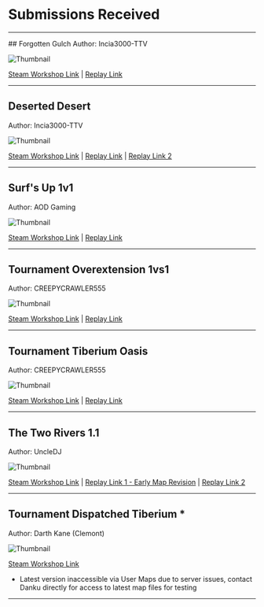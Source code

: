 # Submissions Received

<hr/>
## Forgotten Gulch
Author: Incia3000-TTV

![Thumbnail](images/forgotten-gulch.jpg)

[Steam Workshop Link](https://steamcommunity.com/sharedfiles/filedetails/?id=2228760833) |
[Replay Link](https://replays.cnctdra.ea.com/UGC_01100001039749CF_0000000084D83101_MAPDATA.745903.2208593.1623685297.0.36.Replay)

<hr/>

## Deserted Desert
Author: Incia3000-TTV

![Thumbnail](images/deserted-desert.jpg)

[Steam Workshop Link](https://steamcommunity.com/sharedfiles/filedetails/?id=2543378854) |
[Replay Link](https://replays.cnctdra.ea.com/UGC_01100001039749CF_000000009798E1A6_MAPDATA.745903.2291690.1626019969.0.36.Replay) |
[Replay Link 2](https://replays.cnctdra.ea.com/UGC_01100001039749CF_000000009798E1A6_MAPDATA.745903.2291723.1626020708.0.36.Replay)

<hr/>

## Surf's Up 1v1
Author: AOD Gaming

![Thumbnail](images/surfsup-1v1.jpg)

[Steam Workshop Link](https://steamcommunity.com/sharedfiles/filedetails/?id=2505599254&searchtext=surfs+up) |
[Replay Link](https://replays.cnctdra.ea.com/UGC_011000010A78EF55_0000000095586916_MAPDATA.745903.2319144.1626808356.0.36.Replay)

<hr/>

## Tournament Overextension 1vs1
Author: CREEPYCRAWLER555

![Thumbnail](images/tournament-overextension.jpg)

[Steam Workshop Link](https://steamcommunity.com/sharedfiles/filedetails/?id=2558392717) |
[Replay Link](https://replays.cnctdra.ea.com/UGC_0110000114B4FE26_00000000987DF98D_MAPDATA.745903.2338027.1627372273.0.36.Replay)

<hr/>

## Tournament Tiberium Oasis
Author: CREEPYCRAWLER555

![Thumbnail](images/tournament-tiberium-oasis.jpg)

[Steam Workshop Link](https://steamcommunity.com/sharedfiles/filedetails/?id=2547455148) |
[Replay Link](https://replays.cnctdra.ea.com/UGC_0110000114B4FE26_0000000097D714AC_MAPDATA.745903.2317268.1626746847.0.36.Replay)

<hr/>

## The Two Rivers 1.1
Author: UncleDJ

![Thumbnail](images/two-rivers.jpg)

[Steam Workshop Link](https://steamcommunity.com/sharedfiles/filedetails/?id=2559982251) |
[Replay Link 1 - Early Map Revision](https://replays.cnctdra.ea.com/UGC_01100001196BA3A2_0000000098963AAB_MAPDATA.745903.2345736.1627603963.0.36.Replay) |
[Replay Link 2](https://replays.cnctdra.ea.com/UGC_01100001196BA3A2_0000000098963AAB_MAPDATA.745903.2353696.1627824046.0.36.Replay)

<hr/>

## Tournament Dispatched Tiberium *
Author: Darth Kane (Clemont)

![Thumbnail](images/dispatched-tib.jpg)

[Steam Workshop Link](https://steamcommunity.com/sharedfiles/filedetails/?id=2561595211)

* Latest version inaccessible via User Maps due to server issues, contact Danku directly for access to latest map files for testing

<hr/>
